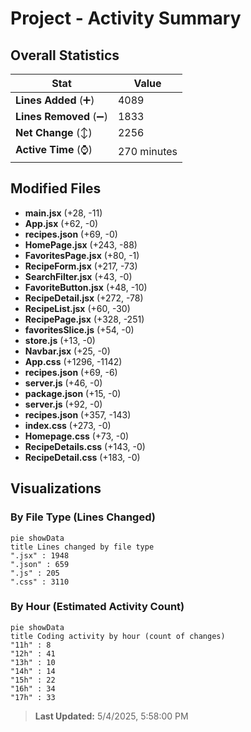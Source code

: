 # Project - Activity Summary 

## Overall Statistics

| Stat                   | Value                                                             |
| ---------------------- | ----------------------------------------------------------------- |
| **Lines Added** (➕)   | 4089                                          |
| **Lines Removed** (➖) | 1833                                        |
| **Net Change** (↕)    | 2256                |
| **Active Time** (⌚)   | 270 minutes |


## Modified Files
- **main.jsx** (+28, -11)
- **App.jsx** (+62, -0)
- **recipes.json** (+69, -0)
- **HomePage.jsx** (+243, -88)
- **FavoritesPage.jsx** (+80, -1)
- **RecipeForm.jsx** (+217, -73)
- **SearchFilter.jsx** (+43, -0)
- **FavoriteButton.jsx** (+48, -10)
- **RecipeDetail.jsx** (+272, -78)
- **RecipeList.jsx** (+60, -30)
- **RecipePage.jsx** (+328, -251)
- **favoritesSlice.js** (+54, -0)
- **store.js** (+13, -0)
- **Navbar.jsx** (+25, -0)
- **App.css** (+1296, -1142)
- **recipes.json** (+69, -6)
- **server.js** (+46, -0)
- **package.json** (+15, -0)
- **server.js** (+92, -0)
- **recipes.json** (+357, -143)
- **index.css** (+273, -0)
- **Homepage.css** (+73, -0)
- **RecipeDetails.css** (+143, -0)
- **RecipeDetail.css** (+183, -0)

## Visualizations

### By File Type (Lines Changed)

```mermaid
pie showData
title Lines changed by file type
".jsx" : 1948
".json" : 659
".js" : 205
".css" : 3110
```

### By Hour (Estimated Activity Count)

```mermaid
pie showData
title Coding activity by hour (count of changes)
"11h" : 8
"12h" : 41
"13h" : 10
"14h" : 14
"15h" : 22
"16h" : 34
"17h" : 33
```


> **Last Updated:** 5/4/2025, 5:58:00 PM